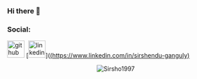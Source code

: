 ### Hi there 👋

<!--
**Sirsho1997/Sirsho1997** is a ✨ _special_ ✨ repository because its `README.md` (this file) appears on your GitHub profile.

Here are some ideas to get you started:

- 🔭 I’m currently working on ...
- 🌱 I’m currently learning ...
- 👯 I’m looking to collaborate on ...
- 🤔 I’m looking for help with ...
- 💬 Ask me about ...
- 📫 How to reach me: ...
- 😄 Pronouns: ...
- ⚡ Fun fact: ...
-->

### Social:
[<img src='https://github.githubassets.com/images/modules/logos_page/Octocat.png' alt='github' height='40'>](https://github.com/Sirsho1997)  [<img src='https://cdn-icons-png.flaticon.com/512/174/174857.png' alt='linkedin' height='40'>]([(https://www.linkedin.com/in/sirshendu-ganguly)](https://www.linkedin.com/in/sirshendu-ganguly) 


<!-- Got to know about this following part from user @timashan (https://github.com/timashan) -->
<div align="center"><img src="https://github-readme-streak-stats.herokuapp.com/?user=Sirsho1997&theme=black-ice&hide_border=true&stroke=0000&background=0D1117&ring=00bfbf&fire=00bfbf&currStreakLabel=00bfbf" alt="Sirsho1997" /></div>
